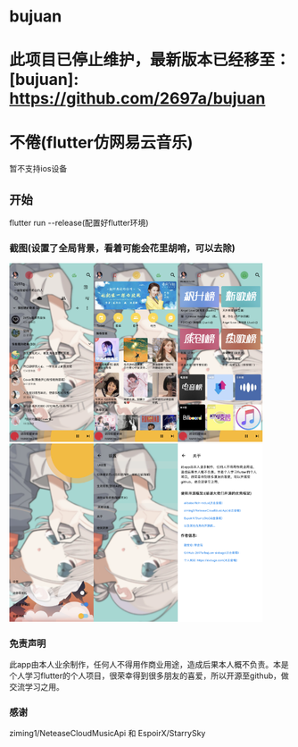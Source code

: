 # bujuan
# 此项目已停止维护，最新版本已经移至：[bujuan]: https://github.com/2697a/bujuan
# 不倦(flutter仿网易云音乐)
暂不支持ios设备

## 开始

flutter run --release(配置好flutter环境)


### 截图(设置了全局背景，看着可能会花里胡哨，可以去除)
<img src="https://github.com/2697a/bujuan-sixbugs/blob/master/screenshots/me.png" width="30%"><img src="https://github.com/2697a/bujuan-sixbugs/blob/master/screenshots/find.png" width="30%"><img src="https://github.com/2697a/bujuan-sixbugs/blob/master/screenshots/top.png" width="30%">
<img src="https://github.com/2697a/bujuan-sixbugs/blob/master/screenshots/theme.png" width="30%"><img src="https://github.com/2697a/bujuan-sixbugs/blob/master/screenshots/setting.png" width="30%"><img src="https://github.com/2697a/bujuan-sixbugs/blob/master/screenshots/about.png" width="30%">

### 免责声明
此app由本人业余制作，任何人不得用作商业用途，造成后果本人概不负责。本是个人学习flutter的个人项目，很荣幸得到很多朋友的喜爱，所以开源至github，做交流学习之用。

### 感谢
ziming1/NeteaseCloudMusicApi 和  EspoirX/StarrySky
